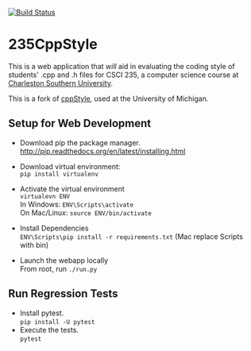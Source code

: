 [![Build Status](https://travis-ci.org/DoctorHayes/235CppStyle.svg?branch=master)](https://travis-ci.org/DoctorHayes/235CppStyle)

235CppStyle
================

This is a web application that *will* aid in evaluating the coding style of students' .cpp and .h files for CSCI 235, a computer science course at [Charleston Southern University](http://www.csuniv.edu/).

This is a fork of [cppStyle](https://github.com/Bwolfing/cppstyle), used at the University of Michigan.

## Setup for Web Development

* Download pip the package manager.  
  http://pip.readthedocs.org/en/latest/installing.html

* Download virtual environment:  
  `pip install virtualenv`

* Activate the virtual environment  
  `virtualevn ENV`  
  In Windows: `ENV\Scripts\activate`  
  On Mac/Linux: `source ENV/bin/activate`

* Install Dependencies  
  `ENV\Scripts\pip install -r requirements.txt` (Mac replace Scripts with bin)

* Launch the webapp locally  
  From root, run `./run.py`

## Run Regression Tests

* Install pytest.  
  `pip install -U pytest`
* Execute the tests.  
  `pytest`